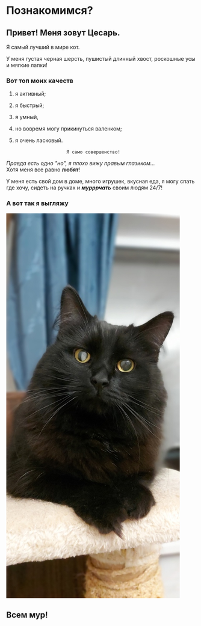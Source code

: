 # Познакомимся?

## Привет! Меня зовут Цесарь.
 Я самый лучший в мире кот.

 У меня густая черная шерсть, пушистый длинный хвост, <ph> роскошные усы и мягкие лапки!

### Вот топ моих качеств
  1. я активный;
  2. я быстрый;
  3. я умный,
  4. но вовремя могу прикинуться валенком;
  5. я очень ласковый.


                            Я само совершенство! 


*Правда есть одно "но", я плохо вижу правым глазиком...*\
Хотя меня все равно **любят**!

У меня есть свой дом в доме, много игрушек, вкусная еда, 
я могу спать где хочу, сидеть на ручках и ***мурррчать*** своим людям 24/7!



### А вот так я выгляжу

![Это я](img/OGFeJDGAATQ.jpg)

## Всем мур!
